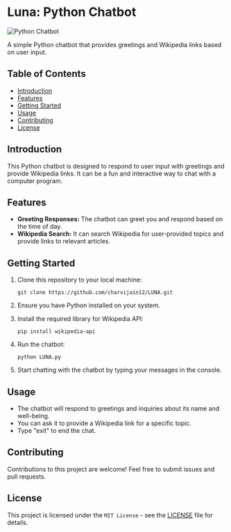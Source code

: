 # Luna: Python Chatbot

![Python Chatbot](chatbot.jpg)

A simple Python chatbot that provides greetings and Wikipedia links based on user input.

## Table of Contents

- [Introduction](#introduction)
- [Features](#features)
- [Getting Started](#getting-started)
- [Usage](#usage)
- [Contributing](#contributing)
- [License](#license)

## Introduction

This Python chatbot is designed to respond to user input with greetings and provide Wikipedia links. It can be a fun and interactive way to chat with a computer program.

## Features

- **Greeting Responses:** The chatbot can greet you and respond based on the time of day.
- **Wikipedia Search:** It can search Wikipedia for user-provided topics and provide links to relevant articles.

## Getting Started

1. Clone this repository to your local machine:

   ```shell
   git clone https://github.com/charvijain12/LUNA.git
   ```

2. Ensure you have Python installed on your system.

3. Install the required library for Wikipedia API:

   ```shell
   pip install wikipedia-api
   ```

4. Run the chatbot:

   ```shell
   python LUNA.py
   ```

5. Start chatting with the chatbot by typing your messages in the console.

## Usage

- The chatbot will respond to greetings and inquiries about its name and well-being.
- You can ask it to provide a Wikipedia link for a specific topic.
- Type "exit" to end the chat.

## Contributing

Contributions to this project are welcome! Feel free to submit issues and pull requests.

## License

This project is licensed under the `MIT License` - see the [LICENSE](LICENSE) file for details.

